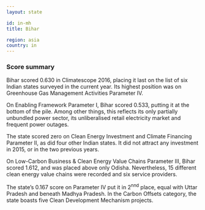 ```yaml
---
layout: state

id: in-mh
title: Bihar

region: asia
country: in
---
```


### Score summary

Bihar scored 0.630 in Climatescope 2016, placing it last on the list of six Indian states surveyed in the current year. Its highest position was on Greenhouse Gas Management Activities Parameter IV. 

On Enabling Framework Parameter I, Bihar scored 0.533, putting it at the bottom of the pile. Among other things, this reflects its only partially unbundled power sector, its unliberalised retail electricity market and frequent power outages.

The state scored zero on Clean Energy Investment and Climate Financing Parameter II, as did four other Indian states. It did not attract any investment in 2015, or in the two previous years.

On Low-Carbon Business & Clean Energy Value Chains Parameter III, Bihar scored 1.612, and was placed above only Odisha. Nevertheless, 15 different clean energy value chains were recorded and six service providers.

The state’s 0.167 score on Parameter IV put it in 2<sup>nnd</sup> place, equal with Uttar Pradesh and beneath Madhya Pradesh. In the Carbon Offsets category, the state boasts five Clean Development Mechanism projects.

